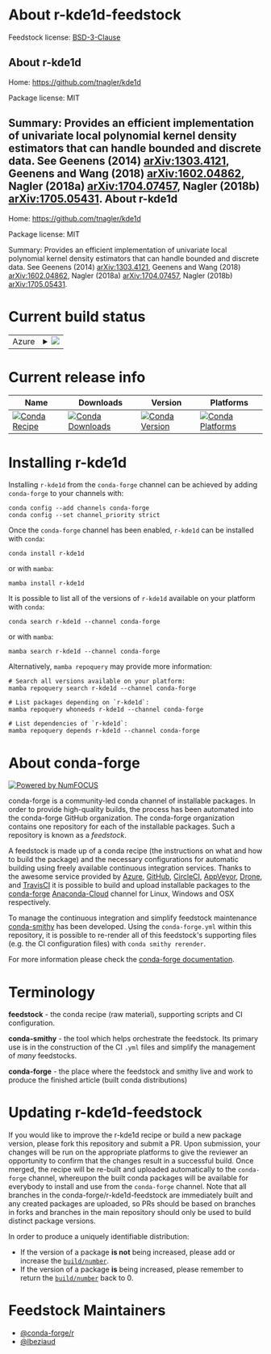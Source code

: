 About r-kde1d-feedstock
=======================

Feedstock license: [BSD-3-Clause](https://github.com/conda-forge/r-kde1d-feedstock/blob/main/LICENSE.txt)

About r-kde1d
-------------

Home: https://github.com/tnagler/kde1d

Package license: MIT

Summary: Provides an efficient implementation of univariate local polynomial kernel density estimators that can handle bounded and discrete data. See Geenens (2014) <arXiv:1303.4121>, Geenens and Wang (2018) <arXiv:1602.04862>, Nagler (2018a) <arXiv:1704.07457>, Nagler (2018b) <arXiv:1705.05431>.
About r-kde1d
-------------

Home: https://github.com/tnagler/kde1d

Package license: MIT

Summary: Provides an efficient implementation of univariate local polynomial kernel density estimators that can handle bounded and discrete data. See Geenens (2014) <arXiv:1303.4121>, Geenens and Wang (2018) <arXiv:1602.04862>, Nagler (2018a) <arXiv:1704.07457>, Nagler (2018b) <arXiv:1705.05431>.

Current build status
====================


<table>
    
  <tr>
    <td>Azure</td>
    <td>
      <details>
        <summary>
          <a href="https://dev.azure.com/conda-forge/feedstock-builds/_build/latest?definitionId=16143&branchName=main">
            <img src="https://dev.azure.com/conda-forge/feedstock-builds/_apis/build/status/r-kde1d-feedstock?branchName=main">
          </a>
        </summary>
        <table>
          <thead><tr><th>Variant</th><th>Status</th></tr></thead>
          <tbody><tr>
              <td>linux_64_r_base4.2</td>
              <td>
                <a href="https://dev.azure.com/conda-forge/feedstock-builds/_build/latest?definitionId=16143&branchName=main">
                  <img src="https://dev.azure.com/conda-forge/feedstock-builds/_apis/build/status/r-kde1d-feedstock?branchName=main&jobName=linux&configuration=linux%20linux_64_r_base4.2" alt="variant">
                </a>
              </td>
            </tr><tr>
              <td>linux_64_r_base4.3</td>
              <td>
                <a href="https://dev.azure.com/conda-forge/feedstock-builds/_build/latest?definitionId=16143&branchName=main">
                  <img src="https://dev.azure.com/conda-forge/feedstock-builds/_apis/build/status/r-kde1d-feedstock?branchName=main&jobName=linux&configuration=linux%20linux_64_r_base4.3" alt="variant">
                </a>
              </td>
            </tr><tr>
              <td>osx_64_r_base4.2</td>
              <td>
                <a href="https://dev.azure.com/conda-forge/feedstock-builds/_build/latest?definitionId=16143&branchName=main">
                  <img src="https://dev.azure.com/conda-forge/feedstock-builds/_apis/build/status/r-kde1d-feedstock?branchName=main&jobName=osx&configuration=osx%20osx_64_r_base4.2" alt="variant">
                </a>
              </td>
            </tr><tr>
              <td>osx_64_r_base4.3</td>
              <td>
                <a href="https://dev.azure.com/conda-forge/feedstock-builds/_build/latest?definitionId=16143&branchName=main">
                  <img src="https://dev.azure.com/conda-forge/feedstock-builds/_apis/build/status/r-kde1d-feedstock?branchName=main&jobName=osx&configuration=osx%20osx_64_r_base4.3" alt="variant">
                </a>
              </td>
            </tr><tr>
              <td>win_64</td>
              <td>
                <a href="https://dev.azure.com/conda-forge/feedstock-builds/_build/latest?definitionId=16143&branchName=main">
                  <img src="https://dev.azure.com/conda-forge/feedstock-builds/_apis/build/status/r-kde1d-feedstock?branchName=main&jobName=win&configuration=win%20win_64_" alt="variant">
                </a>
              </td>
            </tr>
          </tbody>
        </table>
      </details>
    </td>
  </tr>
</table>

Current release info
====================

| Name | Downloads | Version | Platforms |
| --- | --- | --- | --- |
| [![Conda Recipe](https://img.shields.io/badge/recipe-r--kde1d-green.svg)](https://anaconda.org/conda-forge/r-kde1d) | [![Conda Downloads](https://img.shields.io/conda/dn/conda-forge/r-kde1d.svg)](https://anaconda.org/conda-forge/r-kde1d) | [![Conda Version](https://img.shields.io/conda/vn/conda-forge/r-kde1d.svg)](https://anaconda.org/conda-forge/r-kde1d) | [![Conda Platforms](https://img.shields.io/conda/pn/conda-forge/r-kde1d.svg)](https://anaconda.org/conda-forge/r-kde1d) |

Installing r-kde1d
==================

Installing `r-kde1d` from the `conda-forge` channel can be achieved by adding `conda-forge` to your channels with:

```
conda config --add channels conda-forge
conda config --set channel_priority strict
```

Once the `conda-forge` channel has been enabled, `r-kde1d` can be installed with `conda`:

```
conda install r-kde1d
```

or with `mamba`:

```
mamba install r-kde1d
```

It is possible to list all of the versions of `r-kde1d` available on your platform with `conda`:

```
conda search r-kde1d --channel conda-forge
```

or with `mamba`:

```
mamba search r-kde1d --channel conda-forge
```

Alternatively, `mamba repoquery` may provide more information:

```
# Search all versions available on your platform:
mamba repoquery search r-kde1d --channel conda-forge

# List packages depending on `r-kde1d`:
mamba repoquery whoneeds r-kde1d --channel conda-forge

# List dependencies of `r-kde1d`:
mamba repoquery depends r-kde1d --channel conda-forge
```


About conda-forge
=================

[![Powered by
NumFOCUS](https://img.shields.io/badge/powered%20by-NumFOCUS-orange.svg?style=flat&colorA=E1523D&colorB=007D8A)](https://numfocus.org)

conda-forge is a community-led conda channel of installable packages.
In order to provide high-quality builds, the process has been automated into the
conda-forge GitHub organization. The conda-forge organization contains one repository
for each of the installable packages. Such a repository is known as a *feedstock*.

A feedstock is made up of a conda recipe (the instructions on what and how to build
the package) and the necessary configurations for automatic building using freely
available continuous integration services. Thanks to the awesome service provided by
[Azure](https://azure.microsoft.com/en-us/services/devops/), [GitHub](https://github.com/),
[CircleCI](https://circleci.com/), [AppVeyor](https://www.appveyor.com/),
[Drone](https://cloud.drone.io/welcome), and [TravisCI](https://travis-ci.com/)
it is possible to build and upload installable packages to the
[conda-forge](https://anaconda.org/conda-forge) [Anaconda-Cloud](https://anaconda.org/)
channel for Linux, Windows and OSX respectively.

To manage the continuous integration and simplify feedstock maintenance
[conda-smithy](https://github.com/conda-forge/conda-smithy) has been developed.
Using the ``conda-forge.yml`` within this repository, it is possible to re-render all of
this feedstock's supporting files (e.g. the CI configuration files) with ``conda smithy rerender``.

For more information please check the [conda-forge documentation](https://conda-forge.org/docs/).

Terminology
===========

**feedstock** - the conda recipe (raw material), supporting scripts and CI configuration.

**conda-smithy** - the tool which helps orchestrate the feedstock.
                   Its primary use is in the construction of the CI ``.yml`` files
                   and simplify the management of *many* feedstocks.

**conda-forge** - the place where the feedstock and smithy live and work to
                  produce the finished article (built conda distributions)


Updating r-kde1d-feedstock
==========================

If you would like to improve the r-kde1d recipe or build a new
package version, please fork this repository and submit a PR. Upon submission,
your changes will be run on the appropriate platforms to give the reviewer an
opportunity to confirm that the changes result in a successful build. Once
merged, the recipe will be re-built and uploaded automatically to the
`conda-forge` channel, whereupon the built conda packages will be available for
everybody to install and use from the `conda-forge` channel.
Note that all branches in the conda-forge/r-kde1d-feedstock are
immediately built and any created packages are uploaded, so PRs should be based
on branches in forks and branches in the main repository should only be used to
build distinct package versions.

In order to produce a uniquely identifiable distribution:
 * If the version of a package **is not** being increased, please add or increase
   the [``build/number``](https://docs.conda.io/projects/conda-build/en/latest/resources/define-metadata.html#build-number-and-string).
 * If the version of a package **is** being increased, please remember to return
   the [``build/number``](https://docs.conda.io/projects/conda-build/en/latest/resources/define-metadata.html#build-number-and-string)
   back to 0.

Feedstock Maintainers
=====================

* [@conda-forge/r](https://github.com/conda-forge/r/)
* [@lbeziaud](https://github.com/lbeziaud/)

